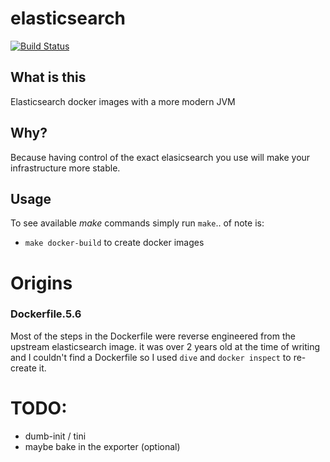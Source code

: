 # elasticsearch

[![Build Status](https://prow.pusher.com/badge.svg?jobs=post-elasticsearch-docker-build-docker)](https://prow.pusher.com/?repo=pusher%2Felasticsearch-docker)

## What is this

Elasticsearch docker images with a more modern JVM

## Why?

Because having control of the exact elasicsearch you use will make your infrastructure more stable.

## Usage

To see available *make* commands simply run `make`.. of note is:
* `make docker-build` to create docker images



# Origins


### Dockerfile.5.6

Most of the steps in the Dockerfile were reverse engineered from the upstream elasticsearch image. it was over 2 years old at the time of writing and I couldn't find a Dockerfile so I used `dive` and `docker inspect` to re-create it.


# TODO:
- dumb-init / tini
- maybe bake in the exporter (optional)
